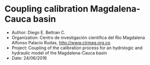 # Coupling calibration Magdalena-Cauca basin
- Author: Diego E. Beltran C.
- Organization: Centro de investigación cientifica del Rio Magdalena Alfonso Palacio Rudas, http://www.cirmag.org.co
- Project: Coupling of the calibration process for an hydrologic and hydraulic model of the Magdalena-Cauca basin
- Date: 24/06/2016
